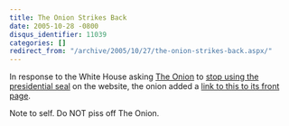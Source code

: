 ```yaml
---
title: The Onion Strikes Back
date: 2005-10-28 -0800
disqus_identifier: 11039
categories: []
redirect_from: "/archive/2005/10/27/the-onion-strikes-back.aspx/"
---
```


In response to the White House asking [The
Onion](http://www.theonion.com/) to [stop using the presidential
seal](http://www.cnn.com/2005/POLITICS/10/26/odd.onion.reut/index.html)
on the website, the onion added a [link to this to its front
page](http://www.theonion.com/content/node/42136).

Note to self. Do NOT piss off The Onion.

